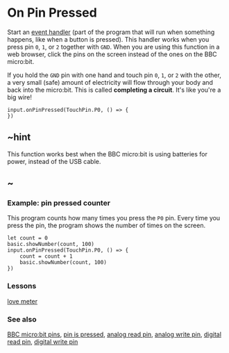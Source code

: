 # On Pin Pressed

Start an [event handler](/reference/event-handler) (part of the program 
that will run when something happens, like when a button is pressed). 
This handler works when you press pin `0`, `1`, or `2` together with `GND`.
When you are using this function in a web browser, click the pins on the screen instead of the ones
on the BBC micro:bit.

If you hold the `GND` pin with one hand and touch pin `0`, `1`, or `2` with the other,
a very small (safe) amount of electricity will flow through your body and back into
the micro:bit. This is called **completing a circuit**. It's like you're a big wire!

```sig
input.onPinPressed(TouchPin.P0, () => {
})
```

## ~hint

This function works best when the BBC micro:bit is using batteries for power,
instead of the USB cable.

## ~

### Example: pin pressed counter

This program counts how many times you press the `P0` pin. 
Every time you press the pin, the program shows the number of times on the screen.

```blocks
let count = 0
basic.showNumber(count, 100)
input.onPinPressed(TouchPin.P0, () => {
    count = count + 1
    basic.showNumber(count, 100)
})
```

### Lessons

[love meter](/lessons/love-meter)

### See also

[BBC micro:bit pins](/device/pins), [pin is pressed](/reference/input/pin-is-pressed), [analog read pin](/reference/pins/analog-read-pin), [analog write pin](/reference/pins/analog-write-pin), [digital read pin](/reference/pins/digital-read-pin), [digital write pin](/reference/pins/digital-write-pin)

